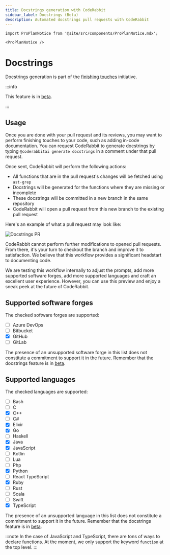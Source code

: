 ```yaml
---
title: Docstrings generation with CodeRabbit
sidebar_label: Docstrings (Beta)
description: Automated docstrings pull requests with CodeRabbit
---
```


```mdx-code-block
import ProPlanNotice from '@site/src/components/ProPlanNotice.mdx';

<ProPlanNotice />
```

# Docstrings

Docstrings generation is part of the [finishing touches](/future-developments#finishing-touches) initiative.

:::info

This feature is in [beta](/early-access#beta).

:::

## Usage

Once you are done with your pull request and its reviews, you may want to perform finishing touches to your code, such as adding in-code documentation. You can request CodeRabbit to generate docstrings by typing `@coderabbitai generate docstrings` in a comment under that pull request.

Once sent, CodeRabbit will perform the following actions:

- All functions that are in the pull request's changes will be fetched using `ast-grep`
- Docstrings will be generated for the functions where they are missing or incomplete
- These docstrings will be committed in a new branch in the same repository
- CodeRabbit will open a pull request from this new branch to the existing pull request

Here's an example of what a pull request may look like:

![Docstrings PR](/img/finishing-touches/docstrings-pull-request.png)

CodeRabbit cannot perform further modifications to opened pull requests. From there, it's your turn to checkout the branch and improve it to satisfaction. We believe that this workflow provides a significant headstart to documenting code.

We are testing this workflow internally to adjust the prompts, add more supported software forges, add more supported languages and craft an excellent user experience. However, you can use this preview and enjoy a sneak peek at the future of CodeRabbit.

## Supported software forges

The checked software forges are supported:

- [ ] Azure DevOps
- [ ] Bitbucket
- [x] GitHub
- [ ] GitLab

The presence of an unsupported software forge in this list does not constitute a commitment to support it in the future. Remember that the docstrings feature is in [beta](/early-access#beta).

## Supported languages

The checked languages are supported:

- [ ] Bash
- [ ] C
- [x] C++
- [ ] C#
- [x] Elixir
- [x] Go
- [ ] Haskell
- [x] Java
- [x] JavaScript
- [ ] Kotlin
- [ ] Lua
- [ ] Php
- [x] Python
- [ ] React TypeScript
- [x] Ruby
- [ ] Rust
- [ ] Scala
- [ ] Swift
- [x] TypeScript

The presence of an unsupported language in this list does not constitute a commitment to support it in the future. Remember that the docstrings feature is in [beta](/early-access#beta).

:::note
In the case of JavaScript and TypeScript, there are tons of ways to declare functions. At the moment, we only support the keyword `function` at the top level.
:::
